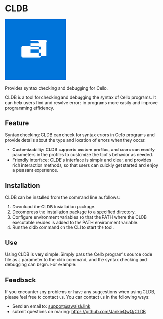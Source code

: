 # CLDB

![Logo](./meta/banner.svg)

Provides syntax checking and debugging for Cello.

CLDB is a tool for checking and debugging the syntax of Cello programs. It can help users find and resolve errors in programs more easily and improve programming efficiency.

## Feature

Syntax checking: CLDB can check for syntax errors in Cello programs and provide details about the type and location of errors when they occur.
- Customizability: CLDB supports custom profiles, and users can modify parameters in the profiles to customize the tool's behavior as needed.
- Friendly interface: CLDB's interface is simple and clear, and provides rich interaction methods, so that users can quickly get started and enjoy a pleasant experience.

## Installation

CLDB can be installed from the command line as follows:

1. Download the CLDB installation package.
2. Decompress the installation package to a specified directory.
3. Configure environment variables so that the PATH where the CLDB executable resides is added to the PATH environment variable.
4. Run the cldb command on the CLI to start the tool.

## Use

Using CLDB is very simple. Simply pass the Cello program's source code file as a parameter to the cldb command, and the syntax checking and debugging can begin. For example:

## Feedback

If you encounter any problems or have any suggestions when using CLDB, please feel free to contact us. You can contact us in the following ways:

- Send an email to: support@awaish.link
- submit questions on making: https://github.com/JankieQwQ/CLDB